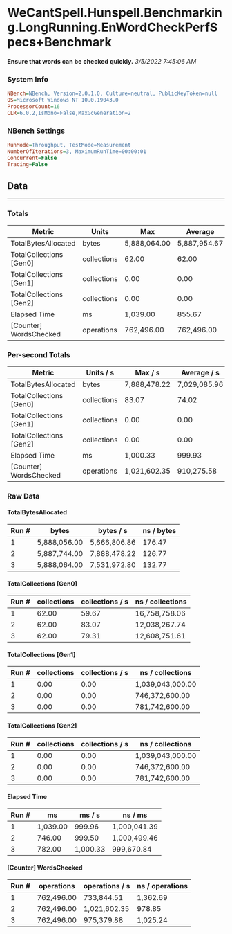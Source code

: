 ﻿# WeCantSpell.Hunspell.Benchmarking.LongRunning.EnWordCheckPerfSpecs+Benchmark
__Ensure that words can be checked quickly.__
_3/5/2022 7:45:06 AM_
### System Info
```ini
NBench=NBench, Version=2.0.1.0, Culture=neutral, PublicKeyToken=null
OS=Microsoft Windows NT 10.0.19043.0
ProcessorCount=16
CLR=6.0.2,IsMono=False,MaxGcGeneration=2
```

### NBench Settings
```ini
RunMode=Throughput, TestMode=Measurement
NumberOfIterations=3, MaximumRunTime=00:00:01
Concurrent=False
Tracing=False
```

## Data
-------------------

### Totals
|          Metric |           Units |             Max |         Average |             Min |          StdDev |
|---------------- |---------------- |---------------- |---------------- |---------------- |---------------- |
|TotalBytesAllocated |           bytes |    5,888,064.00 |    5,887,954.67 |    5,887,744.00 |          182.49 |
|TotalCollections [Gen0] |     collections |           62.00 |           62.00 |           62.00 |            0.00 |
|TotalCollections [Gen1] |     collections |            0.00 |            0.00 |            0.00 |            0.00 |
|TotalCollections [Gen2] |     collections |            0.00 |            0.00 |            0.00 |            0.00 |
|    Elapsed Time |              ms |        1,039.00 |          855.67 |          746.00 |          159.79 |
|[Counter] WordsChecked |      operations |      762,496.00 |      762,496.00 |      762,496.00 |            0.00 |

### Per-second Totals
|          Metric |       Units / s |         Max / s |     Average / s |         Min / s |      StdDev / s |
|---------------- |---------------- |---------------- |---------------- |---------------- |---------------- |
|TotalBytesAllocated |           bytes |    7,888,478.22 |    7,029,085.96 |    5,666,806.86 |    1,193,158.54 |
|TotalCollections [Gen0] |     collections |           83.07 |           74.02 |           59.67 |           12.57 |
|TotalCollections [Gen1] |     collections |            0.00 |            0.00 |            0.00 |            0.00 |
|TotalCollections [Gen2] |     collections |            0.00 |            0.00 |            0.00 |            0.00 |
|    Elapsed Time |              ms |        1,000.33 |          999.93 |          999.50 |            0.42 |
|[Counter] WordsChecked |      operations |    1,021,602.35 |      910,275.58 |      733,844.51 |      154,531.78 |

### Raw Data
#### TotalBytesAllocated
|           Run # |           bytes |       bytes / s |      ns / bytes |
|---------------- |---------------- |---------------- |---------------- |
|               1 |    5,888,056.00 |    5,666,806.86 |          176.47 |
|               2 |    5,887,744.00 |    7,888,478.22 |          126.77 |
|               3 |    5,888,064.00 |    7,531,972.80 |          132.77 |

#### TotalCollections [Gen0]
|           Run # |     collections | collections / s |ns / collections |
|---------------- |---------------- |---------------- |---------------- |
|               1 |           62.00 |           59.67 |   16,758,758.06 |
|               2 |           62.00 |           83.07 |   12,038,267.74 |
|               3 |           62.00 |           79.31 |   12,608,751.61 |

#### TotalCollections [Gen1]
|           Run # |     collections | collections / s |ns / collections |
|---------------- |---------------- |---------------- |---------------- |
|               1 |            0.00 |            0.00 |1,039,043,000.00 |
|               2 |            0.00 |            0.00 |  746,372,600.00 |
|               3 |            0.00 |            0.00 |  781,742,600.00 |

#### TotalCollections [Gen2]
|           Run # |     collections | collections / s |ns / collections |
|---------------- |---------------- |---------------- |---------------- |
|               1 |            0.00 |            0.00 |1,039,043,000.00 |
|               2 |            0.00 |            0.00 |  746,372,600.00 |
|               3 |            0.00 |            0.00 |  781,742,600.00 |

#### Elapsed Time
|           Run # |              ms |          ms / s |         ns / ms |
|---------------- |---------------- |---------------- |---------------- |
|               1 |        1,039.00 |          999.96 |    1,000,041.39 |
|               2 |          746.00 |          999.50 |    1,000,499.46 |
|               3 |          782.00 |        1,000.33 |      999,670.84 |

#### [Counter] WordsChecked
|           Run # |      operations |  operations / s | ns / operations |
|---------------- |---------------- |---------------- |---------------- |
|               1 |      762,496.00 |      733,844.51 |        1,362.69 |
|               2 |      762,496.00 |    1,021,602.35 |          978.85 |
|               3 |      762,496.00 |      975,379.88 |        1,025.24 |


